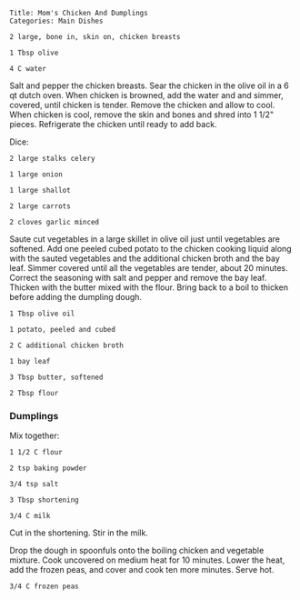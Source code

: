 ~~~ recipe-info
Title: Mom's Chicken And Dumplings
Categories: Main Dishes
~~~

~~~ recipe-ingredients
2 large, bone in, skin on, chicken breasts

1 Tbsp olive

4 C water
~~~

Salt and pepper the chicken breasts. Sear the chicken in the olive oil in a 6 qt dutch oven. When
chicken is browned, add the water and and simmer, covered, until chicken is tender. Remove the
chicken and allow to cool. When chicken is cool, remove the skin and bones and shred into 1 1/2"
pieces. Refrigerate the chicken until ready to add back.

Dice:

~~~ recipe-ingredients
2 large stalks celery

1 large onion

1 large shallot

2 large carrots

2 cloves garlic minced
~~~

Saute cut vegetables in a large skillet in olive oil just until vegetables are softened. Add one
peeled cubed potato to the chicken cooking liquid along with the sauted vegetables and the
additional chicken broth and the bay leaf. Simmer covered until all the vegetables are tender, about
20 minutes. Correct the seasoning with salt and pepper and remove the bay leaf. Thicken with the
butter mixed with the flour. Bring back to a boil to thicken before adding the dumpling dough.

~~~ recipe-ingredients
1 Tbsp olive oil

1 potato, peeled and cubed

2 C additional chicken broth

1 bay leaf

3 Tbsp butter, softened

2 Tbsp flour
~~~


### Dumplings

Mix together:

~~~ recipe-ingredients
1 1/2 C flour

2 tsp baking powder

3/4 tsp salt

3 Tbsp shortening

3/4 C milk
~~~

Cut in the shortening. Stir in the milk.

Drop the dough in spoonfuls onto the boiling chicken and vegetable mixture. Cook uncovered on medium
heat for 10 minutes. Lower the heat, add the frozen peas, and cover and cook ten more minutes. Serve
hot.

~~~ recipe-ingredients
3/4 C frozen peas
~~~
